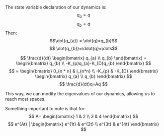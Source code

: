 The state variable declaration of our dynamics is:
$$
q_a=q
$$
$$q_{b}=\dot{q}$$
Then:
$$\dot{q_{a}} = \dot{q}=q_{b}$$
$$ \dot{q_{b}}=\ddot{q}=\dots$$

$$
\frac{d}{dt} \begin{bmatrix}
q_{a} \\
q_{b}
\end{bmatrix} = \begin{bmatrix}
q_{b} \\
-K_{p}q_{a}-K_{D}q_{b}
\end{bmatrix}
$$
$$
= \begin{bmatrix}
0_{n * n} & I_{n*n} \\
-K_{p} & -K_{D}
\end{bmatrix} \begin{bmatrix}
q_{a} \\
q_{b}
\end{bmatrix}
$$
$$
\frac{d}{dt}q=Aq
$$

This way, we can modify the eigenvalues of our dynamics, allowing us to reach most spaces.

Something important to note is that for:
$$ 
A= \begin{bmatrix}
1 & 2 \\
3  & 4
\end{bmatrix}
$$
$$
e^{At} | \begin{bmatrix}
e^{1t} & e^{2t} \\
e^{3t} & e^{4t}
\end{bmatrix}
$$